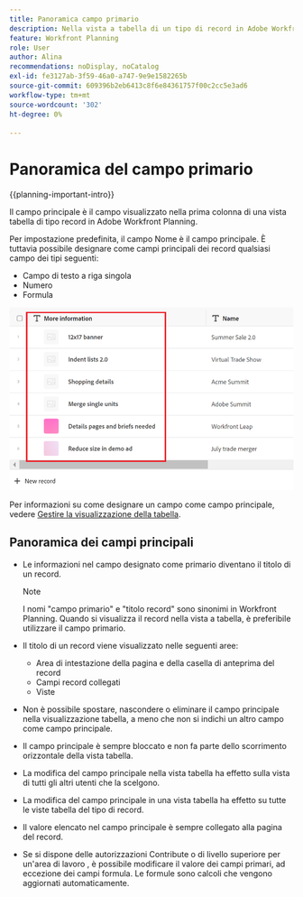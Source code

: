 ```yaml
---
title: Panoramica campo primario
description: Nella vista a tabella di un tipo di record in Adobe Workfront Planning, è possibile designare un campo di testo, numero o formula a riga singola come campo principale. Il campo principale diventa il titolo dei record di quel tipo.
feature: Workfront Planning
role: User
author: Alina
recommendations: noDisplay, noCatalog
exl-id: fe3127ab-3f59-46a0-a747-9e9e1582265b
source-git-commit: 609396b2eb6413c8f6e84361757f00c2cc5e3ad6
workflow-type: tm+mt
source-wordcount: '302'
ht-degree: 0%

---
```



# Panoramica del campo primario

<!--<span class="preview">The highlighted information on this page refers to functionality not yet generally available. It is available only in the Preview environment for all customers. After the monthly releases to Production, the same features are also available in the Production environment for customers who enabled fast releases. </span>   

<span class="preview">For information about fast releases, see [Enable or disable fast releases for your organization](/help/quicksilver/administration-and-setup/set-up-workfront/configure-system-defaults/enable-fast-release-process.md). </span>-->

{{planning-important-intro}}

Il campo principale è il campo visualizzato nella prima colonna di una vista tabella di tipo record in Adobe Workfront Planning.

Per impostazione predefinita, il campo Nome è il campo principale. È tuttavia possibile designare come campi principali dei record qualsiasi campo dei tipi seguenti:

* Campo di testo a riga singola
* Numero
* Formula

![Evidenziato un altro campo di testo come campo primario](assets/another-text-field-as-a-primary-field-highlighted.png)

Per informazioni su come designare un campo come campo principale, vedere [Gestire la visualizzazione della tabella](/help/quicksilver/planning/views/manage-the-table-view.md).

## Panoramica dei campi principali

* Le informazioni nel campo designato come primario diventano il titolo di un record.

  >[!NOTE]
  >
  >    I nomi &quot;campo primario&quot; e &quot;titolo record&quot; sono sinonimi in Workfront Planning. Quando si visualizza il record nella vista a tabella, è preferibile utilizzare il campo primario.


* Il titolo di un record viene visualizzato nelle seguenti aree:

   * Area di intestazione della pagina e della casella di anteprima del record
   * Campi record collegati
   * Viste
* Non è possibile spostare, nascondere o eliminare il campo principale nella visualizzazione tabella, a meno che non si indichi un altro campo come campo principale.
* Il campo principale è sempre bloccato e non fa parte dello scorrimento orizzontale della vista tabella.
* La modifica del campo principale nella vista tabella ha effetto sulla vista di tutti gli altri utenti che la scelgono.
* La modifica del campo principale in una vista tabella ha effetto su tutte le viste tabella del tipo di record.
* Il valore elencato nel campo principale è sempre collegato alla pagina del record.
* Se si dispone delle autorizzazioni Contribute o di livello superiore per un&#39;area di lavoro <!--<span class="preview">and record type</span>-->, è possibile modificare il valore dei campi primari, ad eccezione dei campi formula. Le formule sono calcoli che vengono aggiornati automaticamente.

